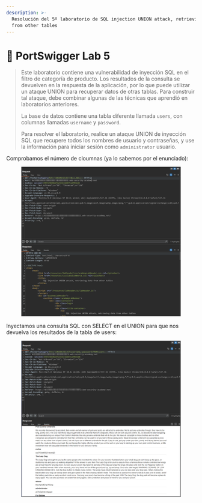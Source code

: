 ```yaml
---
description: >-
  Resolución del 5º laboratorio de SQL injection UNION attack, retrieving data
  from other tables
---
```


# 🧪 PortSwigger Lab 5

> Este laboratorio contiene una vulnerabilidad de inyección SQL en el filtro de categoría de producto. Los resultados de la consulta se devuelven en la respuesta de la aplicación, por lo que puede utilizar un ataque UNION para recuperar datos de otras tablas. Para construir tal ataque, debe combinar algunas de las técnicas que aprendió en laboratorios anteriores.
>
> La base de datos contiene una tabla diferente llamada `users`, con columnas llamadas `username` y `password`.
>
> Para resolver el laboratorio, realice un ataque UNION de inyección SQL que recupere todos los nombres de usuario y contraseñas, y use la información para iniciar sesión como `administrator` usuario.

Comprobamos el número de cloumnas (ya lo sabemos por el enunciado):

<figure><img src="../../../.gitbook/assets/image (119).png" alt=""><figcaption></figcaption></figure>

Inyectamos una consulta SQL con SELECT en el UNION para que nos devuelva los resultados de la tabla de users:

<figure><img src="../../../.gitbook/assets/image (118).png" alt=""><figcaption></figcaption></figure>
